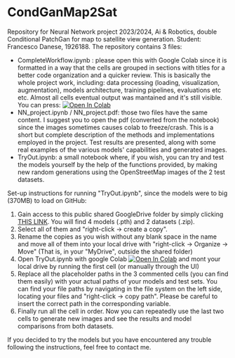 # CondGanMap2Sat
Repository for Neural Network project 2023/2024, Ai &amp; Robotics, double Conditional PatchGan for map to satellite view generation.
Student: Francesco Danese, 1926188.
The repository contains 3 files:
* CompleteWorkflow.ipynb : please open this with Google Colab since it is formatted in a way that the cells are grouped in sections with titles for a better code organization and a quicker review. This is basically the whole project work, including: data processing (loading, visualization, augmentation), models architecture, training pipelines, evaluations etc etc. Almost all cells eventual output was mantained and it's still visible. You can press: [![Open In Colab](https://colab.research.google.com/assets/colab-badge.svg)](https://colab.research.google.com/github/Paco-Danes/CondGanMap2Sat/blob/main/CompleteWorkflow.ipynb) 
* NN_project.ipynb / NN_project.pdf: those two files have the same content. I suggest you to open the pdf (converted from the notebook) since the images sometimes causes colab to freeze/crash. This is a short but complete description of the methods and implementations employed in the project. Test results are presented, along with some real examples of the various models' capabilities and generated images.
* TryOut.ipynb: a small notebook where, if you wish, you can try and test the models yourself by the help of the functions provided, by making new random generations using the OpenStreetMap images of the 2 test datasets.

Set-up instructions for running "TryOut.ipynb", since the models were to big (370MB) to load on GitHub:
1. Gain access to this public shared GoogleDrive folder by simply clicking [THIS LINK](https://drive.google.com/drive/folders/1BA7XhZTy5cUg-Tcs4KP3Ay52F6F4Ewju?usp=drive_link). You will find 4 models (.pth) and 2 datasets (.zip).
2. Select all of them and "right-click -> create a copy".
3. Rename the copies as you wish without any blank space in the name and move all of them into your local drive with "right-click -> Organize -> Move" (That is, in your "MyDrive", outside the shared folder)
4. Open TryOut.ipynb with google Colab [![Open In Colab](https://colab.research.google.com/assets/colab-badge.svg)](https://colab.research.google.com/github/Paco-Danes/CondGanMap2Sat/blob/main/TryOut.ipynb) and mont your local drive by running the first cell (or manually through the UI)
5. Replace all the placeholder paths in the 3 commented cells (you can find them easily) with your actual paths of your models and test sets. You can find your file paths by navigating in the file system on the left side, locating your files and "right-click -> copy path". Please be careful to insert the correct path in the corresponding variable.
6. Finally run all the cell in order. Now you can repeatedly use the last two cells to generate new images and see the results and model comparisons from both datasets.

If you decided to try the models but you have encountered any trouble following the instructions, feel free to contact me.





